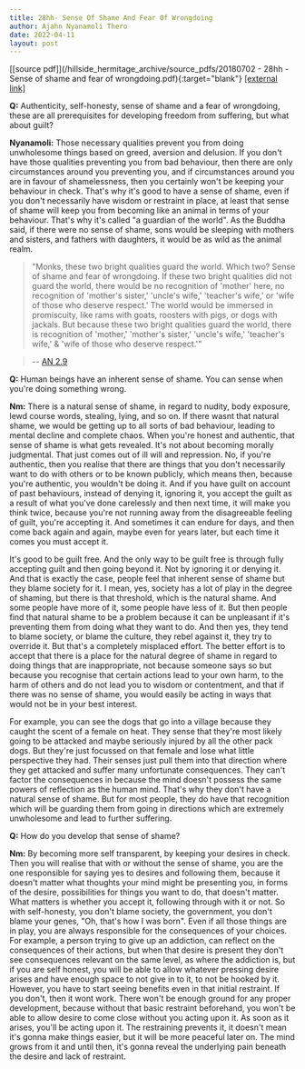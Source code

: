 ```yaml
---
title: 28hh- Sense Of Shame And Fear Of Wrongdoing
author: Ajahn Nyanamoli Thero
date: 2022-04-11
layout: post
---
```


[[source pdf]](/hillside_hermitage_archive/source_pdfs/20180702 - 28hh - Sense of shame and fear of wrongdoing.pdf){:target="blank"} [[external link]](https://drive.google.com/file/d/1TFZ2S1dcs_-ehaRyZcmXQLYdRU8YlLDl/view)

**Q:** Authenticity, self-honesty, sense of shame and a fear of
wrongdoing, these are all prerequisites for developing freedom from
suffering, but what about guilt?

**Nyanamoli:** Those necessary qualities prevent you from doing
unwholesome things based on greed, aversion and delusion. If you don't
have those qualities preventing you from bad behaviour, then there are
only circumstances around you preventing you, and if circumstances
around you are in favour of shamelessness, then you certainly won't be
keeping your behaviour in check. That's why it's good to have a sense of
shame, even if you don't necessarily have wisdom or restraint in place,
at least that sense of shame will keep you from becoming like an animal
in terms of your behaviour. That's why it's called "a guardian of the
world". As the Buddha said, if there were no sense of shame, sons would
be sleeping with mothers and sisters, and fathers with daughters, it
would be as wild as the animal realm.

> "Monks, these two bright qualities guard the world. Which two? Sense
> of shame and fear of wrongdoing. If these two bright qualities did not
> guard the world, there would be no recognition of 'mother' here, no
> recognition of 'mother's sister,' 'uncle's wife,' 'teacher's wife,' or
> 'wife of those who deserve respect.' The world would be immersed in
> promiscuity, like rams with goats, roosters with pigs, or dogs with
> jackals. But because these two bright qualities guard the world, there
> is recognition of 'mother,' 'mother's sister,' 'uncle's wife,'
> 'teacher's wife,' & 'wife of those who deserve respect.'"

> -- [AN
> 2.9](https://www.accesstoinsight.org/tipitaka/an/an02/an02.009.than.html)

**Q:** Human beings have an inherent sense of shame. You can sense when
you're doing something wrong.

**Nm:** There is a natural sense of shame, in regard to nudity, body
exposure, lewd course words, stealing, lying, and so on. If there wasnt
that natural shame, we would be getting up to all sorts of bad
behaviour, leading to mental decline and complete chaos. When you're
honest and authentic, that sense of shame is what gets revealed. It's
not about becoming morally judgmental. That just comes out of ill will
and repression. No, if you're authentic, then you realise that there are
things that you don't necessarily want to do with others or to be known
publicly, which means then, because you're authentic, you wouldn't be
doing it. And if you have guilt on account of past behaviours, instead
of denying it, ignoring it, you accept the guilt as a result of what
you've done carelessly and then next time, it will make you think twice,
because you're not running away from the disagreeable feeling of guilt,
you're accepting it. And sometimes it can endure for days, and then come
back again and again, maybe even for years later, but each time it comes
you must accept it.

It's good to be guilt free. And the only way to be guilt free is through
fully accepting guilt and then going beyond it. Not by ignoring it or
denying it. And that is exactly the case, people feel that inherent
sense of shame but they blame society for it. I mean, yes, society has a
lot of play in the degree of shaming, but there is that threshold, which
is the natural shame. And some people have more of it, some people have
less of it. But then people find that natural shame to be a problem
because it can be unpleasant if it's preventing them from doing what
they want to do. And then yes, they tend to blame society, or blame the
culture, they rebel against it, they try to override it. But that's a
completely misplaced effort. The better effort is to accept that there
is a place for the natural degree of shame in regard to doing things
that are inappropriate, not because someone says so but because you
recognise that certain actions lead to your own harm, to the harm of
others and do not lead you to wisdom or contentment, and that if there
was no sense of shame, you would easily be acting in ways that would not
be in your best interest.

For example, you can see the dogs that go into a village because they
caught the scent of a female on heat. They sense that they're most
likely going to be attacked and maybe seriously injured by all the other
pack dogs. But they're just focussed on that female and lose what little
perspective they had. Their senses just pull them into that direction
where they get attacked and suffer many unfortunate consequences. They
can't factor the consequences in because the mind doesn't possess the
same powers of reflection as the human mind. That's why they don't have
a natural sense of shame. But for most people, they do have that
recognition which will be guarding them from going in directions which
are extremely unwholesome and lead to further suffering.

**Q:** How do you develop that sense of shame?

**Nm:** By becoming more self transparent, by keeping your desires in
check. Then you will realise that with or without the sense of shame,
you are the one responsible for saying yes to desires and following
them, because it doesn't matter what thoughts your mind might be
presenting you, in forms of the desire, possibilities for things you
want to do, that doesn't matter. What matters is whether you accept it,
following through with it or not. So with self-honesty, you don't blame
society, the government, you don't blame your genes, "Oh, that's how I
was born". Even if all those things are in play, you are always
responsible for the consequences of your choices. For example, a person
trying to give up an addiction, can reflect on the consequences of their
actions, but when that desire is present they don't see consequences
relevant on the same level, as where the addiction is, but if you are
self honest, you will be able to allow whatever pressing desire arises
and have enough space to not give in to it, to not be hooked by it.
However, you have to start seeing benefits even in that initial
restraint. If you don't, then it wont work. There won't be enough ground
for any proper development, because without that basic restraint
beforehand, you won't be able to allow desire to come close without you
acting upon it. As soon as it arises, you'll be acting upon it. The
restraining prevents it, it doesn't mean it's gonna make things easier,
but it will be more peaceful later on. The mind grows from it and until
then, it's gonna reveal the underlying pain beneath the desire and lack
of restraint.


